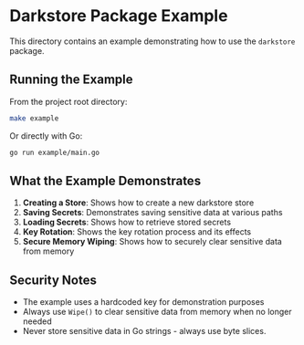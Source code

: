 # Darkstore Package Example

This directory contains an example demonstrating how to use the `darkstore` package.

## Running the Example

From the project root directory:

```bash
make example
```

Or directly with Go:

```bash
go run example/main.go
```

## What the Example Demonstrates

1. **Creating a Store**: Shows how to create a new darkstore store
2. **Saving Secrets**: Demonstrates saving sensitive data at various paths
3. **Loading Secrets**: Shows how to retrieve stored secrets
4. **Key Rotation**: Shows the key rotation process and its effects
5. **Secure Memory Wiping**: Shows how to securely clear sensitive data from memory

## Security Notes

- The example uses a hardcoded key for demonstration purposes
- Always use `Wipe()` to clear sensitive data from memory when no longer needed
- Never store sensitive data in Go strings - always use byte slices.
